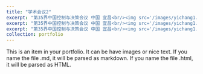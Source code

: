 ```yaml
---
title: "学术会议2"
excerpt: "第35界中国控制与决策会议 中国 宜昌<br/><img src='/images/yichang1.png'>"
excerpt: "第35界中国控制与决策会议 中国 宜昌<br/><img src='/images/yichang1.png'>"
excerpt: "第35界中国控制与决策会议 中国 宜昌<br/><img src='/images/yichang1.png'>"
collection: portfolio
---
```


This is an item in your portfolio. It can be have images or nice text. If you name the file .md, it will be parsed as markdown. If you name the file .html, it will be parsed as HTML. 
